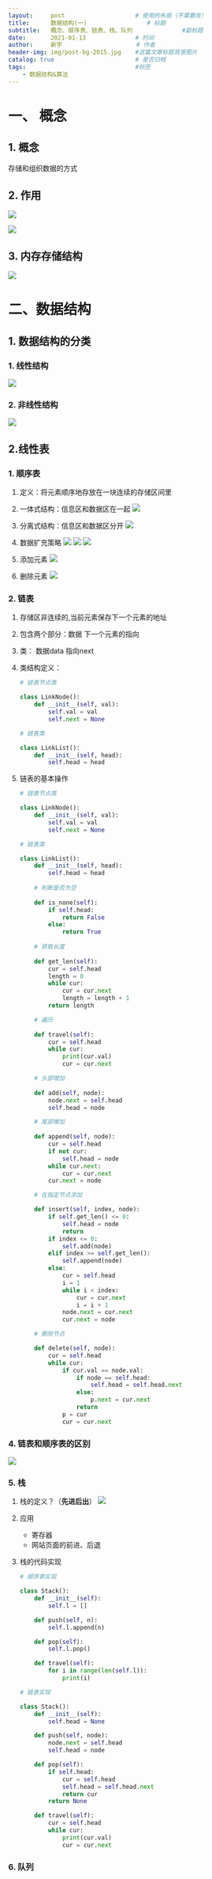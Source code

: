 ```yaml
---
layout:     post                    # 使用的布局（不需要改）
title:      数据结构(一)   				# 标题 
subtitle:   概念、顺序表、链表、栈、队列				#副标题
date:       2021-01-13              # 时间
author:     新宇                     # 作者
header-img: img/post-bg-2015.jpg    #这篇文章标题背景图片
catalog: true                       # 是否归档
tags:                               #标签
    - 数据结构&算法
---
```

# 一、 概念
## 1. 概念
存储和组织数据的方式
## 2. 作用

![](https://tva1.sinaimg.cn/large/008eGmZEly1gmm3j4vgq1j318a0ju12n.jpg)

![](https://tva1.sinaimg.cn/large/008eGmZEly1gmm3kw6y1vj313y0eun10.jpg)

## 3. 内存存储结构
![](https://tva1.sinaimg.cn/large/008eGmZEly1gmm484zwfpj310e0ko43h.jpg)

# 二、数据结构
## 1. 数据结构的分类
### 1. 线性结构
![](https://tva1.sinaimg.cn/large/008eGmZEly1gmm4ffe48cj30wk0l644o.jpg)
### 2. 非线性结构
![](https://tva1.sinaimg.cn/large/008eGmZEly1gmm4fgevb9j30ty0lcqa3.jpg)

## 2.线性表

### 1. 顺序表
1. 定义：将元素顺序地存放在一块连续的存储区间里
2. 一体式结构：信息区和数据区在一起
	![](https://tva1.sinaimg.cn/large/008eGmZEly1gmm4tphfysj31960j8n4u.jpg)

3. 分离式结构：信息区和数据区分开
	![](https://tva1.sinaimg.cn/large/008eGmZEly1gmm4q4dms1j30u40j4q6c.jpg)

4. 数据扩充策略
	![](https://tva1.sinaimg.cn/large/008eGmZEly1gmm68mb06yj30ym0j8te1.jpg)
	![](https://tva1.sinaimg.cn/large/008eGmZEly1gmm6a3l9j7j31360bgjv3.jpg)
	![](https://tva1.sinaimg.cn/large/008eGmZEly1gmm6de0mm4j30x80bigpg.jpg)

5. 添加元素
	![](https://tva1.sinaimg.cn/large/008eGmZEly1gmm6nopkxmj30v00iydl5.jpg)
	
6. 删除元素
	![](https://tva1.sinaimg.cn/large/008eGmZEly1gmm6nqedrpj30v00jgte1.jpg)

### 2. 链表
1. 存储区非连续的,当前元素保存下一个元素的地址
2. 包含两个部分：数据 下一个元素的指向
3. 类： 数据data 指向next
4. 类结构定义：

	```python
	# 链表节点类

	class LinkNode():
	    def __init__(self, val):
	        self.val = val
	        self.next = None

	# 链表类

	class LinkList():
	    def __init__(self, head):
	        self.head = head

	```

5. 链表的基本操作

	```python
	# 链表节点类

	class LinkNode():
	    def __init__(self, val):
	        self.val = val
	        self.next = None

	# 链表类

	class LinkList():
	    def __init__(self, head):
	        self.head = head
	        
	    # 判断是否为空
	    
	    def is_none(self):
	        if self.head:
	            return False
	        else:
	            return True
	        
	    # 获取长度
	    
	    def get_len(self):
	        cur = self.head
	        length = 0
	        while cur:
	            cur = cur.next
	            length = length + 1
	        return length

	    # 遍历
	    
	    def travel(self):
	        cur = self.head
	        while cur:
	            print(cur.val)
	            cur = cur.next

	    # 头部增加
	    
	    def add(self, node):
	        node.next = self.head
	        self.head = node

	    # 尾部增加
	    
	    def append(self, node):
	        cur = self.head
	        if not cur:
	            self.head = node
	        while cur.next:
	            cur = cur.next
	        cur.next = node

	    # 在指定节点添加

	    def insert(self, index, node):
	        if self.get_len() <= 0:
	            self.head = node
	            return
	        if index <= 0:
	            self.add(node)
	        elif index >= self.get_len():
	            self.append(node)
	        else:
	            cur = self.head
	            i = 1
	            while i < index:
	                cur = cur.next
	                i = i + 1
	            node.next = cur.next
	            cur.next = node

		# 删除节点

	    def delete(self, node):
	        cur = self.head
	        while cur:
	            if cur.val == node.val:
	                if node == self.head:
	                    self.head = self.head.next
	                else:
	                    p.next = cur.next
	                return
	            p = cur
	            cur = cur.next
	```


### 4. 链表和顺序表的区别
![](https://tva1.sinaimg.cn/large/008eGmZEly1gmoewm94aoj31bs0sggwy.jpg)

### 5. 栈
1. 栈的定义？（**先进后出**）
	![](https://tva1.sinaimg.cn/large/008eGmZEly1gmofs2kc95j31b60ie7bu.jpg)

2. 应用
	- 寄存器
	- 网站页面的前进、后退

3. 栈的代码实现

	```python
	# 顺序表实现

	class Stack():
	    def __init__(self):
	        self.l = []

	    def push(self, n):
	        self.l.append(n)

	    def pop(self):
	        self.l.pop()

	    def travel(self):
	        for i in range(len(self.l)):
	            print(i)

	# 链表实现

	class Stack():
	    def __init__(self):
	        self.head = None

	    def push(self, node):
	        node.next = self.head
	        self.head = node

	    def pop(self):
	        if self.head:
	            cur = self.head
	            self.head = self.head.next
	            return cur
	        return None

	    def travel(self):
	        cur = self.head
	        while cur:
	            print(cur.val)
	            cur = cur.next

	```


### 6. 队列

